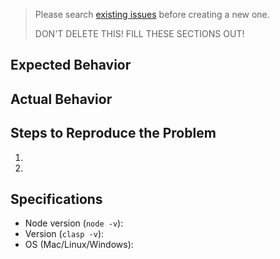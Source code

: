 > Please search [existing issues](https://github.com/google/clasp/issues) before creating a new one.
>
> DON'T DELETE THIS! FILL THESE SECTIONS OUT!

## Expected Behavior


## Actual Behavior


## Steps to Reproduce the Problem

1.
1.

## Specifications

- Node version (`node -v`):
- Version (`clasp -v`):
- OS (Mac/Linux/Windows):
